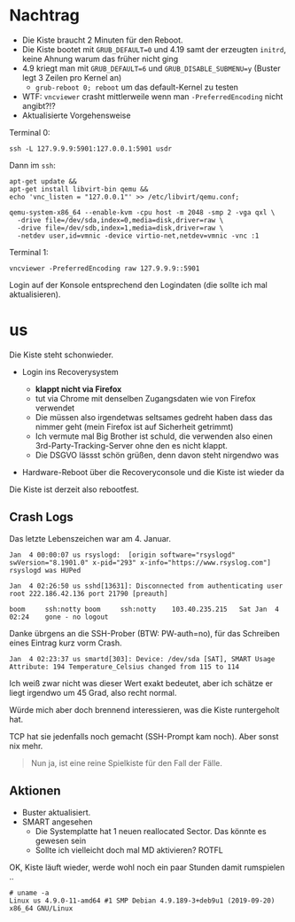 # Nachtrag

- Die Kiste braucht 2 Minuten für den Reboot.
- Die Kiste bootet mit `GRUB_DEFAULT=0` und 4.19 samt der erzeugten `initrd`, keine Ahnung warum das früher nicht ging
- 4.9 kriegt man mit `GRUB_DEFAULT=6` und `GRUB_DISABLE_SUBMENU=y` (Buster legt 3 Zeilen pro Kernel an)
  - `grub-reboot 0; reboot` um das default-Kernel zu testen
- WTF: `vncviewer` crasht mittlerweile wenn man `-PreferredEncoding` nicht angibt?!?
- Aktualisierte Vorgehensweise

Terminal 0:

    ssh -L 127.9.9.9:5901:127.0.0.1:5901 usdr

Dann im `ssh`:

    apt-get update &&
    apt-get install libvirt-bin qemu &&
    echo 'vnc_listen = "127.0.0.1"' >> /etc/libvirt/qemu.conf;

    qemu-system-x86_64 --enable-kvm -cpu host -m 2048 -smp 2 -vga qxl \
      -drive file=/dev/sda,index=0,media=disk,driver=raw \
      -drive file=/dev/sdb,index=1,media=disk,driver=raw \
      -netdev user,id=vmnic -device virtio-net,netdev=vmnic -vnc :1
      
Terminal 1:

    vncviewer -PreferredEncoding raw 127.9.9.9::5901

Login auf der Konsole entsprechend den Logindaten (die sollte ich mal aktualisieren).


# us

Die Kiste steht schonwieder.

- Login ins Recoverysystem
  - **klappt nicht via Firefox**
  - tut via Chrome mit denselben Zugangsdaten wie von Firefox verwendet
  - Die müssen also irgendetwas seltsames gedreht haben dass das nimmer geht (mein Firefox ist auf Sicherheit getrimmt)
  - Ich vermute mal Big Brother ist schuld, die verwenden also einen 3rd-Party-Tracking-Server ohne den es nicht klappt.
  - Die DSGVO lässst schön grüßen, denn davon steht nirgendwo was

- Hardware-Reboot über die Recoveryconsole und die Kiste ist wieder da

Die Kiste ist derzeit also rebootfest.

## Crash Logs

Das letzte Lebenszeichen war am 4. Januar.

```
Jan  4 00:00:07 us rsyslogd:  [origin software="rsyslogd" swVersion="8.1901.0" x-pid="293" x-info="https://www.rsyslog.com"] rsyslogd was HUPed
```

```
Jan  4 02:26:50 us sshd[13631]: Disconnected from authenticating user root 222.186.42.136 port 21790 [preauth]
```

```
boom     ssh:notty boom     ssh:notty    103.40.235.215   Sat Jan  4 02:24    gone - no logout

```

Danke übrgens an die SSH-Prober (BTW: PW-auth=no), für das Schreiben eines Eintrag kurz vorm Crash.

```
Jan  4 02:23:37 us smartd[303]: Device: /dev/sda [SAT], SMART Usage Attribute: 194 Temperature_Celsius changed from 115 to 114
```

Ich weiß zwar nicht was dieser Wert exakt bedeutet, aber ich schätze er liegt irgendwo um 45 Grad, also recht normal.

Würde mich aber doch brennend interessieren, was die Kiste runtergeholt hat.

TCP hat sie jedenfalls noch gemacht (SSH-Prompt kam noch).  Aber sonst nix mehr.

> Nun ja, ist eine reine Spielkiste für den Fall der Fälle.


## Aktionen

- Buster aktualisiert.
- SMART angesehen
  - Die Systemplatte hat 1 neuen reallocated Sector.  Das könnte es gewesen sein
  - Sollte ich vielleicht doch mal MD aktivieren?  ROTFL

OK, Kiste läuft wieder, werde wohl noch ein paar Stunden damit rumspielen ..

```
# uname -a
Linux us 4.9.0-11-amd64 #1 SMP Debian 4.9.189-3+deb9u1 (2019-09-20) x86_64 GNU/Linux
```
